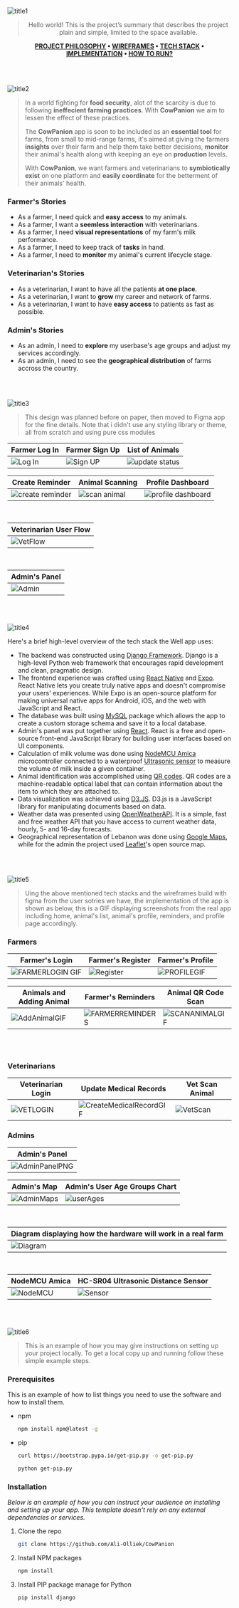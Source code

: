 ![title1](https://user-images.githubusercontent.com/105279237/182939104-ffcb321e-023f-4c1f-8758-17e53bae7f77.svg)


<div align="center">

> Hello world! This is the project’s summary that describes the project plain and simple, limited to the space available. 

**[PROJECT PHILOSOPHY](#In-a-world) • [WIREFRAMES](#) • [TECH STACK](#) • [IMPLEMENTATION](#) • [HOW TO RUN?](#)**

</div>

<br><br>

![title2](https://user-images.githubusercontent.com/105279237/182450471-80b7b409-9d35-4fc1-a3cc-c7b2f9062e73.svg)


> In a world fighting for **food security**, alot of the scarcity is due to following **ineffecient farming practices**. With **CowPanion** we aim to lessen the effect of these practices.
>
> The **CowPanion** app is soon to be included as an **essential tool** for farms, from small to mid-range farms, it's aimed at giving the farmers **insights** over their farm and help them take better decisions, **monitor** their animal's health along with keeping an eye on **production** levels.
> 
> With **CowPanion**, we want farmers and veterinarians to **symbiotically exist** on one platform and **easily coordinate** for the betterment of their animals' health.

### Farmer's Stories
- As a farmer, I need quick and **easy access** to my animals.
- As a farmer, I want a **seemless interaction** with veterinarians.
- As a farmer, I need **visual representations** of my farm's milk performance.
- As a farmer, I need to keep track of **tasks** in hand.
- As a farmer, I need to **monitor** my animal's current lifecycle stage.

### Veterinarian's Stories
- As a veterinarian, I want to have all the patients **at one place**.
- As a veterinarian, I want to **grow** my career and network of farms.
- As a veterinarian, I want to have **easy access** to patients as fast as possible.

### Admin's Stories
- As an admin, I need to **explore** my userbase's age groups and adjust my services accordingly.
- As an admin, I need to see the **geographical distribution** of farms accross the country.

<br><br>

![title3](https://user-images.githubusercontent.com/105279237/182450491-e70cf25a-d1d4-4f5c-9692-396839d92c97.svg)


> This design was planned before on paper, then moved to Figma app for the fine details.
Note that i didn't use any styling library or theme, all from scratch and using pure css modules


| Farmer Log In  | Farmer Sign Up  | List of Animals |
| -----------------| -----| ---|
| ![Log In](https://user-images.githubusercontent.com/105279237/182940019-1e93ccee-422b-4d47-b799-f5179b8a4699.gif) | ![Sign UP](https://user-images.githubusercontent.com/105279237/182940049-17a451cf-372d-4331-a5d8-2af0b9e4895c.gif) | ![update status](https://user-images.githubusercontent.com/105279237/182940128-8404fd32-162f-4cd3-bb0b-b13c4b4c26d1.gif) |


|Create Reminder| Animal Scanning | Profile Dashboard|
|----|----|---|
|  ![create reminder](https://user-images.githubusercontent.com/105279237/182940171-a8f3892d-681d-4d58-b764-919c12ec4cce.gif) | ![scan animal](https://user-images.githubusercontent.com/105279237/182940198-4c700f53-4bad-42aa-98ff-55a1e1738c21.gif)  | ![profile dashboard](https://user-images.githubusercontent.com/105279237/182940240-648e3886-ab3d-4297-a3e6-d477ff4f6612.gif) |

<br>

|Veterinarian User Flow|
|----------------------|
|  ![VetFlow](https://user-images.githubusercontent.com/105279237/182947984-1af607d5-c379-48ec-960d-2d09f80aeada.gif) |
<br>

|Admin's Panel |
|--------------|
|![Admin](https://user-images.githubusercontent.com/105279237/182940303-7186cb22-f6c1-4cb3-9ff8-11113754831c.png) |

<br><br>

![title4](https://user-images.githubusercontent.com/105279237/182450509-8384e315-deef-4bb1-a523-61a3e81a9076.svg)


Here's a brief high-level overview of the tech stack the Well app uses:

- The backend was constructed using [Django Framework](https://www.djangoproject.com/). Django is a high-level Python web framework that encourages rapid development and clean, pragmatic design.
- The frontend experience was crafted using [React Native](https://reactnative.dev/docs/getting-started) and [Expo](https://expo.dev/). React Native lets you create truly native apps and doesn't compromise your users' experiences. While Expo is an open-source platform for making universal native apps for Android, iOS, and the web with JavaScript and React.
- The database was built using [MySQL](https://www.mysql.com/) package which allows the app to create a custom storage schema and save it to a local database.
- Admin's panel was put together using [React](https://reactjs.org/). React is a free and open-source front-end JavaScript library for building user interfaces based on UI components.
- Calculation of milk volume was done using [NodeMCU Amica](https://www.nodemcu.com/index_en.html) microcontroller connected to a waterproof [Ultrasonic sensor](https://dronebotworkshop.com/waterproof-ultrasonic/) to measure the volume of milk inside a given container.
- Animal identification was accomplished using [QR codes](https://en.wikipedia.org/wiki/QR_code). QR codes are a machine-readable optical label that can contain information about the item to which they are attached to.
- Data visualization was achieved using [D3.JS](https://d3js.org/). D3.js is a JavaScript library for manipulating documents based on data.
- Weather data was presented using [OpenWeatherAPI](https://openweathermap.org/). It is a simple, fast and free weather API that you have access to current weather data, hourly, 5- and 16-day forecasts.
- Geographical representation of Lebanon was done using [Google Maps](https://developers.google.com/maps), while for the admin the project used [Leaflet](https://leafletjs.com/)'s open source map.
<div>
<br><br>

![title5](https://user-images.githubusercontent.com/105279237/182450544-1a7db30b-a2b0-4fd7-9d87-f9907d2ea791.svg)


> Uing the above mentioned tech stacks and the wireframes build with figma from the user sotries we have, the implementation of the app is shown as below, this is a GIF displaying screenshots from the real app including home, animal's list, animal's profile, reminders, and profile page accordingly.

### Farmers
 
| Farmer's Login | Farmer's Register | Farmer's Profile |
| ------| --- | ---- |
|    ![FARMERLOGIN GIF](https://user-images.githubusercontent.com/105279237/182949798-1cf27d26-90d3-42d0-b671-b360159cd2a6.gif) | ![Register](https://user-images.githubusercontent.com/105279237/182951829-eb0fae42-2296-4057-991f-046ced6aaada.gif) |![PROFILEGIF](https://user-images.githubusercontent.com/105279237/182949925-0c7b43c1-e76e-4c64-bca0-69f7a6862a7e.gif) |

|Animals and Adding Animal| Farmer's Reminders | Animal QR Code Scan|
|----|----|-----|
| ![AddAnimalGIF](https://user-images.githubusercontent.com/105279237/182950380-252adf90-c9ea-4789-b707-d2c2a0bfaeef.gif) | ![FARMERREMINDERS](https://user-images.githubusercontent.com/105279237/182950711-ec563bc0-6e10-4a7e-a425-d5fc2f4906f2.gif) | ![SCANANIMALGIF](https://user-images.githubusercontent.com/105279237/182950882-3570829b-5f36-4cf0-9872-ad220b937273.gif) | 
 
 <br><br>
 
 ### Veterinarians
 
 | Veterinarian Login | Update Medical Records | Vet Scan Animal |
 |------| ---------| ----- |
 |  ![VETLOGIN](https://user-images.githubusercontent.com/105279237/182952274-d306c652-43db-4967-943e-dd448dfea5dd.gif) |   ![CreateMedicalRecordGIF](https://user-images.githubusercontent.com/105279237/182952285-609de54e-0002-458c-951f-ba0d47186f89.gif) | ![VetScan](https://user-images.githubusercontent.com/105279237/182952761-98ae4b50-2614-425f-aa36-db0fe9b52d81.gif) |
 
### Admins
 
|  Admin's Panel |
|---|
| ![AdminPanelPNG](https://user-images.githubusercontent.com/105279237/182946884-34de4ed4-e246-4ac6-821d-5f78048dc69f.PNG)  |

 | Admin's Map | Admin's User Age Groups Chart |
 |----|-----|
 | ![AdminMaps](https://user-images.githubusercontent.com/105279237/182947062-0e5559b5-237b-44f3-bc8d-ec21c4190a2c.gif) |  ![userAges](https://user-images.githubusercontent.com/105279237/182947218-45a356e9-988c-44f2-a1c1-978f3f469cf6.gif) |
 
<br>

|Diagram displaying how the hardware will work in a real farm|
|-----|
| ![Diagram](https://user-images.githubusercontent.com/105279237/182946510-9b8d1d54-1e2c-4119-b929-205aa1e99dfa.gif) |

<br>

|  NodeMCU Amica  | HC-SR04 Ultrasonic Distance Sensor |
|---|---|
|  ![NodeMCU](https://user-images.githubusercontent.com/105279237/182941237-954f452b-7927-4b92-8788-5e433f074f33.jpg) | ![Sensor](https://user-images.githubusercontent.com/105279237/182941257-33a3b2b1-2793-4e2d-acdf-9ebd5ccd3a77.jpg) |


<div>


<br><br>

![title6](https://user-images.githubusercontent.com/105279237/182450571-c9c29231-8f9f-4e1b-8751-4f4e40a6e20d.svg)


> This is an example of how you may give instructions on setting up your project locally.
To get a local copy up and running follow these simple example steps.

### Prerequisites

This is an example of how to list things you need to use the software and how to install them.
* npm
  ```sh
  npm install npm@latest -g
  ```
* pip 
   ```sh
  curl https://bootstrap.pypa.io/get-pip.py -o get-pip.py
  ```
    ```sh
  python get-pip.py
  ```
 
 
### Installation

_Below is an example of how you can instruct your audience on installing and setting up your app. This template doesn't rely on any external dependencies or services._
 
1. Clone the repo
   ```sh
   git clone https://github.com/Ali-Olliek/CowPanion
   ```
2. Install NPM packages
   ```sh
   npm install
   ```
3. Install PIP package manage for Python
    ```sh
   pip install django
   ```



